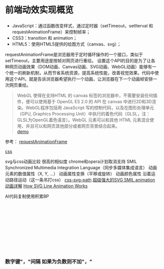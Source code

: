 # 前端动效实现概览

### 
* JavaScript：通过函数改变样式，通过定时器（setTimeout，setIterval 和 requestAnimationFrame）来控制帧率；
* CSS3：transition 和 animation；
* HTML5：使用HTML5提供的绘图方式（canvas、svg）；

requestAnimationFrame是浏览器用于定时循环操作的一个接口，类似于setTimeout，主要用途是按帧对网页进行重绘。
设置这个API的目的是为了让各种网页动画效果（DOM动画、Canvas动画、SVG动画、WebGL动画）能够有一个统一的刷新机制，从而节省系统资源，提高系统性能，改善视觉效果。代码中使用这个API，就是告诉浏览器希望执行一个动画，让浏览器在下一个动画帧安排一次网页重绘。

>WebGL 使得在支持HTML 的 canvas 标签的浏览器中，不需要安装任何插件，便可以使用基于 OpenGL ES 2.0 的 API 在 canvas 中进行2D和3D渲染。WebGL程序包括用 JavaScript 写的控制代码，以及在图形处理单元（GPU, Graphics Processing Unit）中执行的着色代码（GLSL，注：GLSL为OpenGL着色语言）。WebGL 元素可以和其他 HTML 元素混合使用，并且可以和网页其他部分或者网页背景结合起来。  
[demo](https://codepen.io/luo_-cc/pen/rZeZZQ)

参考：
[requestAnimationFrame](https://developer.mozilla.org/en-US/docs/Web/API/window/requestAnimationFrame) 

[css](https://codepen.io/luo_-cc/pen/WgxELE)

svg与css动画比较 很高的相似度 chrome和opera计划取消支持 SMIL Synchronized Multimedia Integration Language（同步多媒体集成语言）
动画元素的数值属性（X, Y, …）
动画属性变换（平移或旋转）
动画颜色属性
沿着运动路径运动（这一条吊打css）
[](https://codepen.io/luo_-cc/pen/KxgaQP)
[css-svg-path](https://codepen.io/luo_-cc/pen/GXqYZN)
[超级强大的SVG SMIL animation动画详解](https://www.zhangxinxu.com/wordpress/2014/08/so-powerful-svg-smil-animation/)
[How SVG Line Animation Works](https://css-tricks.com/svg-line-animation-works/)

AI代码复制使用积累BP
<!-- Generator: Adobe Illustrator 22.1.0, SVG Export Plug-In  -->
<svg version="1.1"
	 xmlns="http://www.w3.org/2000/svg" xmlns:xlink="http://www.w3.org/1999/xlink" xmlns:a="http://ns.adobe.com/AdobeSVGViewerExtensions/3.0/"
	 x="0px" y="0px" width="64.4px" height="69.8px" viewBox="0 0 64.4 69.8" style="enable-background:new 0 0 64.4 69.8;"
	 xml:space="preserve">
<style type="text/css">
	.st0{fill:#1A7AF4;}
</style>
<defs>
</defs>
<g>
	<g>
		<path class="st0" d="M31.2,0.3L0.9,18.8C0.3,19.2,0,19.8,0,20.4v16.5c0,17.6,14,32.4,31.2,32.9c0.1,0,0.3,0,0.4,0h1.1
			c0.1,0,0.3,0,0.4,0c17.2-0.5,31.2-15.3,31.2-32.9V20.4c0-0.6-0.3-1.2-0.9-1.6L33.2,0.3C32.6-0.1,31.8-0.1,31.2,0.3z M32.2,61.8
			h-0.1c-0.3,0-0.6,0-0.8,0C18.4,61.3,8,50.2,8,37V24.7c0-0.5,0.2-0.9,0.6-1.1l22.9-14c0.4-0.3,1-0.3,1.4,0l22.8,13.9
			c0.4,0.2,0.6,0.7,0.6,1.1V37c0,13.2-10.4,24.3-23.3,24.8C32.9,61.8,32.6,61.8,32.2,61.8z"/>
	</g>
	<g>
		<path class="st0" d="M32.2,50.9c-6.8,0-12.6-4.8-14-11.5c-0.4-2.1,1-4.2,3.1-4.6c2.1-0.4,4.2,1,4.6,3.1c0.6,2.9,3.2,5.1,6.2,5.1
			c3,0,5.6-2.1,6.2-5c0.4-2.1,2.5-3.5,4.7-3.1c2.1,0.4,3.5,2.5,3.1,4.7C44.8,46.1,38.9,50.9,32.2,50.9z"/>
	</g>
</g>
</svg>

<svg version="1.1"
	 x="0px" y="0px" width="64.4px" height="69.8px" viewBox="0 0 64.4 69.8" style="enable-background:new 0 0 64.4 69.8;"
	 xml:space="preserve">
<style type="text/css">
	.st0{fill:#1A7AF4;}
</style>
<defs>
</defs>
<g>
	<g>
		<path class="st0" d="M31.2,0.3L0.9,18.8C0.3,19.2,0,19.8,0,20.4v16.5c0,17.6,14,32.4,31.2,32.9c0.1,0,0.3,0,0.4,0h1.1
			c0.1,0,0.3,0,0.4,0c17.2-0.5,31.2-15.3,31.2-32.9V20.4c0-0.6-0.3-1.2-0.9-1.6L33.2,0.3C32.6-0.1,31.8-0.1,31.2,0.3z M32.2,61.8
			h-0.1c-0.3,0-0.6,0-0.8,0C18.4,61.3,8,50.2,8,37V24.7c0-0.5,0.2-0.9,0.6-1.1l22.9-14c0.4-0.3,1-0.3,1.4,0l22.8,13.9
			c0.4,0.2,0.6,0.7,0.6,1.1V37c0,13.2-10.4,24.3-23.3,24.8C32.9,61.8,32.6,61.8,32.2,61.8z"/>
	</g>
	<g>
		<path class="st0" d="M32.2,50.9c-6.8,0-12.6-4.8-14-11.5c-0.4-2.1,1-4.2,3.1-4.6c2.1-0.4,4.2,1,4.6,3.1c0.6,2.9,3.2,5.1,6.2,5.1
			c3,0,5.6-2.1,6.2-5c0.4-2.1,2.5-3.5,4.7-3.1c2.1,0.4,3.5,2.5,3.1,4.7C44.8,46.1,38.9,50.9,32.2,50.9z"/>
	</g>
</g>
</svg>
<path class="st0" 
    d="
    M31.2,0.3
    L0.9,18.8
    C0.3,19.2,0,19.8,0,20.4
    v16.5
    c0,17.6,14,32.4,31.2,32.9
    c0.1,0,0.3,0,0.4,0
    h1.1
    c0.1,0,0.3,0,0.4,0
    c17.2-0.5,31.2-15.3,31.2-32.9
    V20.4
    c0-0.6-0.3-1.2-0.9-1.6
    L33.2,0.3C32.6-0.1,31.8-0.1,31.2,0.3
    z 
    M32.2,61.8
    h-0.1
    c-0.3,0-0.6,0-0.8,0
    C18.4,61.3,8,50.2,8,37
    V24.7
    c0-0.5,0.2-0.9,0.6-1.1l22.9-14
    c0.4-0.3,1-0.3,1.4,0l22.8,13.9
    c0.4,0.2,0.6,0.7,0.6,1.1
    V37
    c0,13.2-10.4,24.3-23.3,24.8
    C32.9,61.8,32.6,61.8,32.2,61.8
    z"/>


### 数字键"，"间隔 如果为负数则不加"，" 